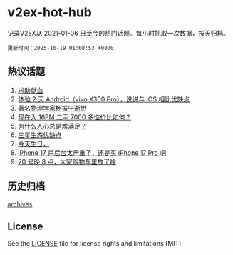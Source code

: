 # v2ex-hot-hub

 记录[V2EX](https://www.v2ex.com/)从 2021-01-06 日至今的热门话题。每小时抓取一次数据，按天[归档](archives)。

`更新时间：2025-10-19 01:08:53 +0800`

## 热议话题

1. [求助献血](https://www.v2ex.com/t/1166554)
1. [体验 2 天 Android（vivo X300 Pro），说说与 iOS 相比优缺点](https://www.v2ex.com/t/1166566)
1. [著名物理学家杨振宁逝世](https://www.v2ex.com/t/1166595)
1. [现在入 16PM 二手 7000 多性价比如何？](https://www.v2ex.com/t/1166558)
1. [为什么人心总是难满足？](https://www.v2ex.com/t/1166567)
1. [三星生态优缺点](https://www.v2ex.com/t/1166598)
1. [今天生日，](https://www.v2ex.com/t/1166584)
1. [iPhone 17 杀后台太严重了，还是买 iPhone 17 Pro 吧](https://www.v2ex.com/t/1166610)
1. [20 号晚 8 点，大家购物车里放了啥](https://www.v2ex.com/t/1166570)

## 历史归档

[archives](archives)

## License

See the [LICENSE](LICENSE) file for license rights and limitations (MIT).
